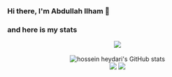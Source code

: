 ### Hi there, I'm Abdullah Ilham 👋

### and here is my stats
<p align="center"><img src="https://www.codewars.com/users/Kenzoham/badges/large"/><br /><br />
  <img src="https://github-readme-stats.vercel.app/api?username=Kenzoham&show_icons=true&include_all_commits=true&theme=monokai" alt="hossein heydari's GitHub stats" /><br />
  <img src="https://github-readme-streak-stats.herokuapp.com/?user=Kenzoham&theme=monokai"/>
  <img src="https://github-readme-stats.vercel.app/api/top-langs/?username=Kenzoam&layout=compact&theme=monokai&langs_count=12"/><br />
</p>

<!--
**Kenzoham/Kenzoham** is a ✨ _special_ ✨ repository because its `README.md` (this file) appears on your GitHub profile.

Here are some ideas to get you started:

- 🔭 I’m currently working on ...
- 🌱 I’m currently learning ...
- 👯 I’m looking to collaborate on ...
- 🤔 I’m looking for help with ...
- 💬 Ask me about ...
- 📫 How to reach me: ...
- 😄 Pronouns: ...
- ⚡ Fun fact: ...
-->
